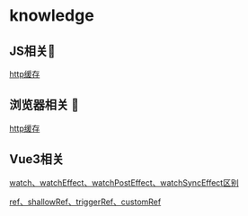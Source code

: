 # knowledge

## JS相关🤔

[http缓存](https://github.com/ahaow/knowledge/issues/4)

## 浏览器相关 👀

[http缓存](https://github.com/ahaow/knowledge/issues/1)


## Vue3相关

[watch、watchEffect、watchPostEffect、watchSyncEffect区别](https://github.com/ahaow/knowledge/issues/2)


[ref、shallowRef、triggerRef、customRef](https://github.com/ahaow/knowledge/issues/3)
